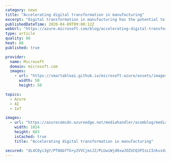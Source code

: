 ```yaml
---
category: news
title: "Accelerating digital transformation in manufacturing"
excerpt: "Digital transformation in manufacturing has the potential to increase annual global economic value by $4.5 trillion according to the IDC MarketScape.i With so much upside, manufacturers are looking at how technologies like IoT, machine learning, and artificial intelligence (AI) can be used to optimize"
publishedDateTime: 2020-04-09T09:00:12Z
webUrl: "https://azure.microsoft.com/blog/accelerating-digital-transformation-in-manufacturing/"
type: article
quality: 86
heat: 86
published: true

provider:
  name: Microsoft
  domain: microsoft.com
  images:
    - url: "https://smartableai.github.io/microsoft-azure/assets/images/organizations/microsoft.com-50x50.jpg"
      width: 50
      height: 50

topics:
  - Azure
  - AI
  - IoT

images:
  - url: "https://azurecomcdn.azureedge.net/mediahandler/acomblog/media/Default/blog/d3ef2473-cd90-46d6-a056-b82f9ab7f3c2.jpg"
    width: 1024
    height: 683
    isCached: true
    title: "Accelerating digital transformation in manufacturing"

secured: "dL4COyi3gY/PT0AbffG+y2VVCjmsJZ/PLUwiWjd8xwJOZUCQ3PIsLCInkvsdxQ8FzG3/tObEmbZHZ6wCM2Zsz+/McH+3c60FpaxIYJ2Fj86i5y6vakTw60DS08EPpjY3MeoPH+PW5gViG/+NGxgghK4wylyWIC2emC8OfM7FKtnE58DYQlrgpPw/U7wS5dCclVVju1ykqU9aADuTaP8wHh1QBHd4kgsJuFS9FCEi5DD/fegfixDnRDw/k8TxkjnVbYFj68aYsIkt4f4OclQGRoVIyc1vbNsPFu6kihB7UwIc3dFt6pUCFNlri1pQ+ozCEOQckbgQf75bd3PiCzC3Iw==;sklPM7vcaEHM9FxRmEHi9w=="
---
```


